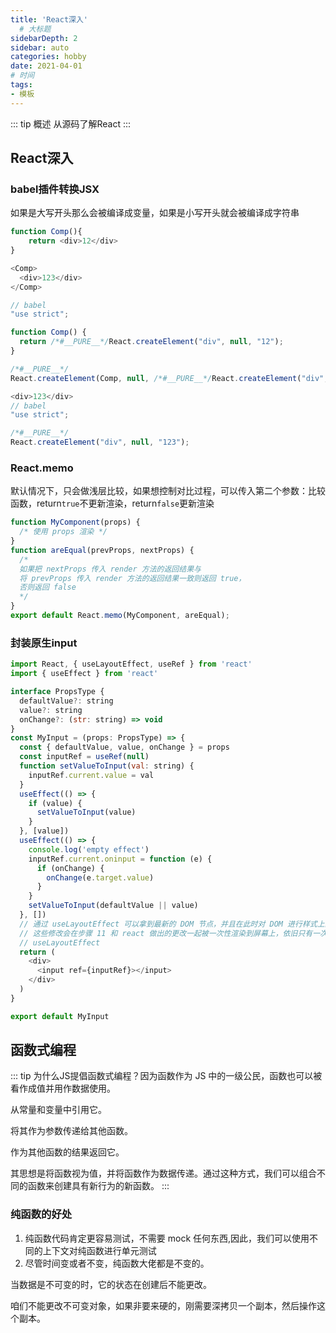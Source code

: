 ```yaml
---
title: 'React深入'
  # 大标题
sidebarDepth: 2
sidebar: auto
categories: hobby
date: 2021-04-01
# 时间
tags:
- 模板
---
```


::: tip 概述
从源码了解React
:::

<!-- more -->


## React深入

### babel插件转换JSX
如果是大写开头那么会被编译成变量，如果是小写开头就会被编译成字符串
```js
function Comp(){
	return <div>12</div>
}

<Comp>
  <div>123</div>
</Comp>

// babel
"use strict";

function Comp() {
  return /*#__PURE__*/React.createElement("div", null, "12");
}

/*#__PURE__*/
React.createElement(Comp, null, /*#__PURE__*/React.createElement("div", null, "123"));
```

```js
<div>123</div>
// babel
"use strict";

/*#__PURE__*/
React.createElement("div", null, "123");
```

### React.memo
默认情况下，只会做浅层比较，如果想控制对比过程，可以传入第二个参数：比较函数，return`true`不更新渲染，return`false`更新渲染
```js
function MyComponent(props) {
  /* 使用 props 渲染 */
}
function areEqual(prevProps, nextProps) {
  /*
  如果把 nextProps 传入 render 方法的返回结果与
  将 prevProps 传入 render 方法的返回结果一致则返回 true，
  否则返回 false
  */
}
export default React.memo(MyComponent, areEqual);
```

### 封装原生input
```js
import React, { useLayoutEffect, useRef } from 'react'
import { useEffect } from 'react'

interface PropsType {
  defaultValue?: string
  value?: string
  onChange?: (str: string) => void
}
const MyInput = (props: PropsType) => {
  const { defaultValue, value, onChange } = props
  const inputRef = useRef(null)
  function setValueToInput(val: string) {
    inputRef.current.value = val
  }
  useEffect(() => {
    if (value) {
      setValueToInput(value)
    }
  }, [value])
  useEffect(() => {
    console.log('empty effect')
    inputRef.current.oninput = function (e) {
      if (onChange) {
        onChange(e.target.value)
      }
    }
    setValueToInput(defaultValue || value)
  }, [])
  // 通过 useLayoutEffect 可以拿到最新的 DOM 节点，并且在此时对 DOM 进行样式上的修改，假设修改了元素的 height，
  // 这些修改会在步骤 11 和 react 做出的更改一起被一次性渲染到屏幕上，依旧只有一次回流、重绘的代价
  // useLayoutEffect
  return (
    <div>
      <input ref={inputRef}></input>
    </div>
  )
}

export default MyInput
```


## 函数式编程
::: tip
为什么JS提倡函数式编程？因为函数作为 JS 中的一级公民，函数也可以被看作成值并用作数据使用。

从常量和变量中引用它。

将其作为参数传递给其他函数。

作为其他函数的结果返回它。

其思想是将函数视为值，并将函数作为数据传递。通过这种方式，我们可以组合不同的函数来创建具有新行为的新函数。
:::

### 纯函数的好处
1. 纯函数代码肯定更容易测试，不需要 mock 任何东西,因此，我们可以使用不同的上下文对纯函数进行单元测试
2. 尽管时间变或者不变，纯函数大佬都是不变的。

当数据是不可变的时，它的状态在创建后不能更改。

咱们不能更改不可变对象，如果非要来硬的，刚需要深拷贝一个副本，然后操作这个副本。
